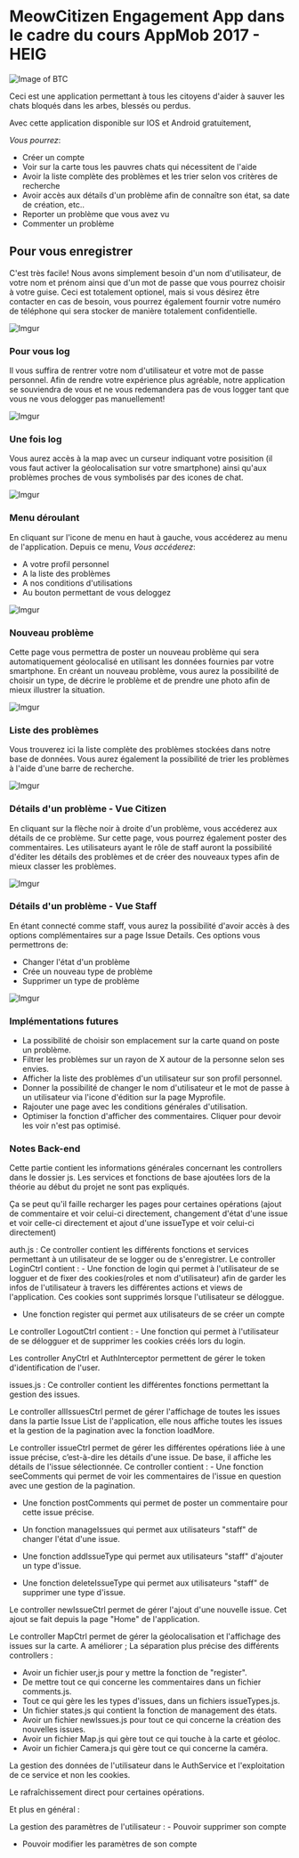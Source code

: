 # MeowCitizen Engagement App dans le cadre du cours AppMob 2017 - HEIG

![Image of BTC](http://i.imgur.com/ZZo5Bh1.png)

Ceci est une application permettant à tous les citoyens d'aider à sauver les chats bloqués dans les arbes, blessés ou perdus.

Avec cette application disponible sur IOS et Android gratuitement,

*Vous pourrez*:
* Créer un compte
* Voir sur la carte tous les pauvres chats qui nécessitent de l'aide
* Avoir la liste complète des problèmes et les trier selon vos critères de recherche
* Avoir accès aux détails d'un problème afin de connaître son état, sa date de création, etc..
* Reporter un problème que vous avez vu
* Commenter un problème

## Pour vous enregistrer

C'est très facile! Nous avons simplement besoin d'un nom d'utilisateur, de votre nom et prénom ainsi que d'un mot de passe que vous pourrez choisir à votre guise. Ceci est totalement optionel, mais si vous désirez être contacter en cas de besoin, vous pourrez également fournir votre numéro de téléphone qui sera stocker de manière totalement confidentielle.

![Imgur](http://i.imgur.com/u43DCxx.png)

### Pour vous log

Il vous suffira de rentrer votre nom d'utilisateur et votre mot de passe personnel. Afin de rendre votre expérience plus agréable, notre application se souviendra de vous et ne vous redemandera pas de vous logger tant que vous ne vous delogger pas manuellement!

![Imgur](http://i.imgur.com/2raXsoD.png)

### Une fois log

Vous aurez accès à la map avec un curseur indiquant votre posisition (il vous faut activer la géolocalisation sur votre smartphone) ainsi qu'aux problèmes proches de vous symbolisés par des icones de chat.

![Imgur](http://i.imgur.com/ah1n2Pj.png)

### Menu déroulant

En cliquant sur l'icone de menu en haut à gauche, vous accéderez au menu de l'application. Depuis ce menu,
*Vous accéderez*:
* A votre profil personnel
* A la liste des problèmes
* A nos conditions d'utilisations
* Au bouton permettant de vous deloggez

![Imgur](http://i.imgur.com/U41MUQs.png)

### Nouveau problème

Cette page vous permettra de poster un nouveau problème qui sera automatiquement géolocalisé en utilisant les données fournies par votre smartphone.
En créant un nouveau problème, vous aurez la possibilité de choisir un type, de décrire le problème et de prendre une photo afin de mieux illustrer la situation.

![Imgur](http://i.imgur.com/6WAnLUz.png)

 ### Liste des problèmes

Vous trouverez ici la liste complète des problèmes stockées dans notre base de données. Vous aurez également la possibilité de trier les problèmes à l'aide d'une barre de recherche.

![Imgur](http://i.imgur.com/0Yi147K.png)

 ### Détails d'un problème - Vue Citizen 

En cliquant sur la flèche noir à droite d'un problème, vous accéderez aux détails de ce problème. Sur cette page, vous pourrez également poster des commentaires.
Les utilisateurs ayant le rôle de staff auront la possibilité d'éditer les détails des problèmes et de créer des nouveaux types afin de mieux classer les problèmes.

![Imgur](http://i.imgur.com/VJcUIGv.png)

 ### Détails d'un problème - Vue Staff

En étant connecté comme staff, vous aurez la possibilité d'avoir accès à des options complémentaires sur a page Issue Details. Ces options vous permettrons de:

* Changer l'état d'un problème
* Crée un nouveau type de problème
* Supprimer un type de problème

![Imgur](http://i.imgur.com/JjP3XCW.png)

### Implémentations futures 

- La possibilité de choisir son emplacement sur la carte quand on poste un problème.
- Filtrer les problèmes sur un rayon de X autour de la personne selon ses envies.
- Afficher la liste des problèmes d'un utilisateur sur son profil personnel.
- Donner la possibilité de changer le nom d'utilisateur et le mot de passe à un utilisateur via l'icone d'édition sur la page Myprofile.
- Rajouter une page avec les conditions générales d'utilisation.
- Optimiser la fonction d'afficher des commentaires. Cliquer pour devoir les voir n'est pas optimisé.

### Notes Back-end

Cette partie contient les informations générales concernant les controllers dans le dossier js. Les services et fonctions de base ajoutées lors de la théorie au début du projet ne sont pas expliqués. 

Ça se peut qu'il faille recharger les pages pour certaines opérations (ajout de commentaire et voir celui-ci directement, changement d'état d'une issue et voir celle-ci directement et ajout d'une issueType et voir celui-ci directement)

auth.js :  Ce controller contient les différents fonctions et services permettant à un utilisateur de se logger ou de s'enregistrer.  Le controller LoginCtrl contient : - Une fonction de login qui permet à l'utilisateur de se logguer et de fixer des cookies(roles et nom d'utilisateur) afin de garder les infos de l'utilisateur à travers les différentes actions et views de l'application. Ces cookies sont supprimés lorsque l'utilisateur se déloggue.

- Une fonction register qui permet aux utilisateurs de se créer un compte

Le controller LogoutCtrl contient : - Une fonction qui permet à l'utilisateur de se délogguer et de supprimer les cookies créés lors du login.

Les controller AnyCtrl et AuthInterceptor permettent de gérer le token d'identification de l'user.

issues.js :  Ce controller contient les différentes fonctions permettant la gestion des issues.

Le controller allIssuesCtrl permet de gérer l'affichage de toutes les issues dans la partie Issue List de l'application, elle nous affiche toutes les issues et la gestion de la pagination avec la fonction loadMore.

Le controller issueCtrl permet de gérer les différentes opérations liée à une issue précise, c’est-à-dire les détails d'une issue. De base, il affiche les détails de l'issue sélectionnée.   Ce controller contient :  - Une fonction seeComments qui permet de voir les commentaires de l'issue en question avec une gestion de la pagination.

- Une fonction postComments qui permet de poster un commentaire pour cette issue précise.

- Un fonction manageIssues qui permet aux utilisateurs "staff" de changer l'état d'une issue.

- Une fonction addIssueType qui permet aux utilisateurs "staff" d'ajouter un type d'issue.

- Une fonction deleteIssueType qui permet aux utilisateurs "staff" de supprimer une type d'issue.

Le controller newIssueCtrl permet de gérer l'ajout d'une nouvelle issue. Cet ajout se fait depuis la page "Home" de l'application.

Le controller MapCtrl permet de gérer la géolocalisation et l'affichage des issues sur la carte.  A améliorer ;
 La séparation plus précise des différents controllers :
- Avoir un fichier user,js pour y mettre la fonction de "register".
- De mettre tout ce qui concerne les commentaires dans un fichier comments.js.
- Tout ce qui gère les les types d'issues, dans un fichiers issueTypes.js.
- Un fichier states.js qui contient la fonction de management des états.
- Avoir un fichier newIssues.js pour tout ce qui concerne la création des nouvelles issues.
- Avoir un fichier Map.js qui gère tout ce qui touche à la carte et géoloc.
- Avoir un fichier Camera.js qui gère tout ce qui concerne la caméra. 

La gestion des données de l'utilisateur dans le AuthService et l'exploitation de ce service et non les cookies.

Le rafraîchissement direct pour certaines opérations.

Et plus en général :

La gestion des paramètres de l'utilisateur : - Pouvoir supprimer son compte

- Pouvoir modifier les paramètres de son compte

